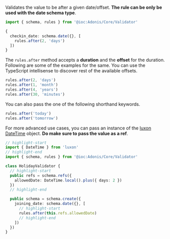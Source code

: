 Validates the value to be after a given date/offset. **The rule can be only be used with the date schema type**.

```ts
import { schema, rules } from '@ioc:Adonis/Core/Validator'

{
  checkin_date: schema.date({}, [
    rules.after(2, 'days')
  ])
}
```

The `rules.after` method accepts a **duration** and the **offset** for the duration. Following are some of the examples for the same. You can use the TypeScript intellisense to discover rest of the available offsets.

```ts
rules.after(2, 'days')
rules.after(1, 'month')
rules.after(4, 'years')
rules.after(30, 'minutes')
```

You can also pass the one of the following shorthand keywords.

```ts
rules.after('today')
rules.after('tomorrow')
```

For more advanced use cases, you can pass an instance of the [luxon DateTime](https://moment.github.io/luxon/docs/class/src/datetime.js~DateTime.html) object. **Do make sure to pass the value as a ref**.

```ts
// highlight-start
import { DateTime } from 'luxon'
// highlight-end
import { schema, rules } from '@ioc:Adonis/Core/Validator'

class HolidayValidator {
  // highlight-start
  public refs = schema.refs({
    allowedDate: DateTime.local().plus({ days: 2 })
  })
  // highlight-end

  public schema = schema.create({
    joining_date: schema.date({}, [
      // highlight-start
      rules.after(this.refs.allowedDate)
      // highlight-end
    ])
  })
}
```
